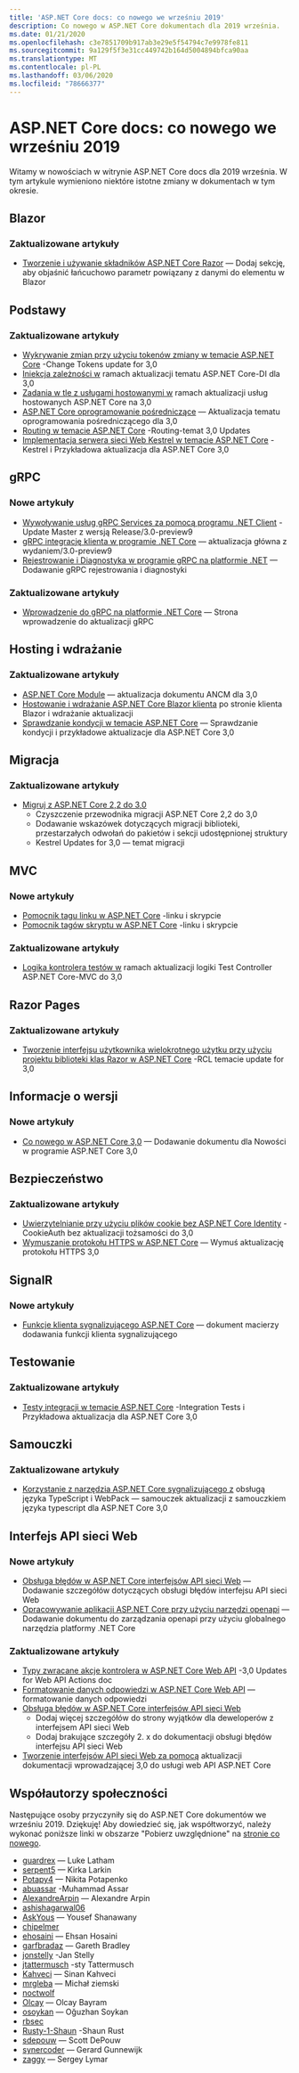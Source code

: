 ```yaml
---
title: 'ASP.NET Core docs: co nowego we wrześniu 2019'
description: Co nowego w ASP.NET Core dokumentach dla 2019 września.
ms.date: 01/21/2020
ms.openlocfilehash: c3e7851709b917ab3e29e5f54794c7e9978fe811
ms.sourcegitcommit: 9a129f5f3e31cc449742b164d5004894bfca90aa
ms.translationtype: MT
ms.contentlocale: pl-PL
ms.lasthandoff: 03/06/2020
ms.locfileid: "78666377"
---
```

# <a name="aspnet-core-docs-whats-new-for-september-2019"></a>ASP.NET Core docs: co nowego we wrześniu 2019

Witamy w nowościach w witrynie ASP.NET Core docs dla 2019 września. W tym artykule wymieniono niektóre istotne zmiany w dokumentach w tym okresie.

## <a name="blazor"></a>Blazor

### <a name="updated-articles"></a>Zaktualizowane artykuły

- [Tworzenie i używanie składników ASP.NET Core Razor](../blazor/components.md) — Dodaj sekcję, aby objaśnić łańcuchowo parametr powiązany z danymi do elementu w Blazor

## <a name="fundamentals"></a>Podstawy

### <a name="updated-articles"></a>Zaktualizowane artykuły

- [Wykrywanie zmian przy użyciu tokenów zmiany w temacie ASP.NET Core](../fundamentals/change-tokens.md) -Change Tokens update for 3,0
- [Iniekcja zależności w](../fundamentals/dependency-injection.md) ramach aktualizacji tematu ASP.NET Core-DI dla 3,0
- [Zadania w tle z usługami hostowanymi w](../fundamentals/host/hosted-services.md) ramach aktualizacji usług hostowanych ASP.NET Core na 3,0
- [ASP.NET Core oprogramowanie pośredniczące](../fundamentals/middleware/index.md) — Aktualizacja tematu oprogramowania pośredniczącego dla 3,0
- [Routing w temacie ASP.NET Core](../fundamentals/routing.md) -Routing-temat 3,0 Updates
- [Implementacja serwera sieci Web Kestrel w temacie ASP.NET Core](../fundamentals/servers/kestrel.md) -Kestrel i Przykładowa aktualizacja dla ASP.NET Core 3,0

## <a name="grpc"></a>gRPC

### <a name="new-articles"></a>Nowe artykuły

- [Wywoływanie usług gRPC Services za pomocą programu .NET Client](../grpc/client.md) -Update Master z wersją Release/3.0-preview9
- [gRPC integrację klienta w programie .NET Core](../grpc/clientfactory.md) — aktualizacja główna z wydaniem/3.0-preview9
- [Rejestrowanie i Diagnostyka w programie gRPC na platformie .NET](../grpc/diagnostics.md) — Dodawanie gRPC rejestrowania i diagnostyki

### <a name="updated-articles"></a>Zaktualizowane artykuły

- [Wprowadzenie do gRPC na platformie .NET Core](../grpc/index.md) — Strona wprowadzenie do aktualizacji gRPC

## <a name="hosting-and-deployment"></a>Hosting i wdrażanie

### <a name="updated-articles"></a>Zaktualizowane artykuły

- [ASP.NET Core Module](../host-and-deploy/aspnet-core-module.md) — aktualizacja dokumentu ANCM dla 3,0
- [Hostowanie i wdrażanie ASP.NET Core Blazor klienta](../host-and-deploy/blazor/webassembly.md) po stronie klienta Blazor i wdrażanie aktualizacji
- [Sprawdzanie kondycji w temacie ASP.NET Core](../host-and-deploy/health-checks.md) — Sprawdzanie kondycji i przykładowe aktualizacje dla ASP.NET Core 3,0

## <a name="migration"></a>Migracja

### <a name="updated-articles"></a>Zaktualizowane artykuły

- [Migruj z ASP.NET Core 2,2 do 3,0](../migration/22-to-30.md)
  - Czyszczenie przewodnika migracji ASP.NET Core 2,2 do 3,0
  - Dodawanie wskazówek dotyczących migracji biblioteki, przestarzałych odwołań do pakietów i sekcji udostępnionej struktury
  - Kestrel Updates for 3,0 — temat migracji

## <a name="mvc"></a>MVC

### <a name="new-articles"></a>Nowe artykuły

- [Pomocnik tagu linku w ASP.NET Core](../mvc/views/tag-helpers/built-in/link-tag-helper.md) -linku i skrypcie
- [Pomocnik tagów skryptu w ASP.NET Core](../mvc/views/tag-helpers/built-in/script-tag-helper.md) -linku i skrypcie

### <a name="updated-articles"></a>Zaktualizowane artykuły

- [Logika kontrolera testów w](../mvc/controllers/testing.md) ramach aktualizacji logiki Test Controller ASP.NET Core-MVC do 3,0

## <a name="razor-pages"></a>Razor Pages

### <a name="updated-articles"></a>Zaktualizowane artykuły

- [Tworzenie interfejsu użytkownika wielokrotnego użytku przy użyciu projektu biblioteki klas Razor w ASP.NET Core](../razor-pages/ui-class.md) -RCL temacie update for 3,0

## <a name="release-notes"></a>Informacje o wersji

### <a name="new-articles"></a>Nowe artykuły

- [Co nowego w ASP.NET Core 3,0](../release-notes/aspnetcore-3.0.md) — Dodawanie dokumentu dla Nowości w programie ASP.NET Core 3,0

## <a name="security"></a>Bezpieczeństwo

### <a name="updated-articles"></a>Zaktualizowane artykuły

- [Uwierzytelnianie przy użyciu plików cookie bez ASP.NET Core Identity](../security/authentication/cookie.md) -CookieAuth bez aktualizacji tożsamości do 3,0
- [Wymuszanie protokołu HTTPS w ASP.NET Core](../security/enforcing-ssl.md) — Wymuś aktualizację protokołu HTTPS 3,0

## <a name="signalr"></a>SignalR

### <a name="new-articles"></a>Nowe artykuły

- [Funkcje klienta sygnalizującego ASP.NET Core](../signalr/client-features.md) — dokument macierzy dodawania funkcji klienta sygnalizującego

## <a name="testing"></a>Testowanie

### <a name="updated-articles"></a>Zaktualizowane artykuły

- [Testy integracji w temacie ASP.NET Core](../test/integration-tests.md) -Integration Tests i Przykładowa aktualizacja dla ASP.NET Core 3,0

## <a name="tutorials"></a>Samouczki

### <a name="updated-articles"></a>Zaktualizowane artykuły

- [Korzystanie z narzędzia ASP.NET Core sygnalizującego z](../tutorials/signalr-typescript-webpack.md) obsługą języka TypeScript i WebPack — samouczek aktualizacji z samouczkiem języka typescript dla ASP.NET Core 3,0

## <a name="web-api"></a>Interfejs API sieci Web

### <a name="new-articles"></a>Nowe artykuły

- [Obsługa błędów w ASP.NET Core interfejsów API sieci Web](../web-api/handle-errors.md) — Dodawanie szczegółów dotyczących obsługi błędów interfejsu API sieci Web
- [Opracowywanie aplikacji ASP.NET Core przy użyciu narzędzi openapi](../web-api/microsoft.dotnet-openapi.md) — Dodawanie dokumentu do zarządzania openapi przy użyciu globalnego narzędzia platformy .NET Core

### <a name="updated-articles"></a>Zaktualizowane artykuły

- [Typy zwracane akcje kontrolera w ASP.NET Core Web API](../web-api/action-return-types.md) -3,0 Updates for Web API Actions doc
- [Formatowanie danych odpowiedzi w ASP.NET Core Web API](../web-api/advanced/formatting.md) — formatowanie danych odpowiedzi
- [Obsługa błędów w ASP.NET Core interfejsów API sieci Web](../web-api/handle-errors.md)
  - Dodaj więcej szczegółów do strony wyjątków dla deweloperów z interfejsem API sieci Web
  - Dodaj brakujące szczegóły 2. x do dokumentacji obsługi błędów interfejsu API sieci Web
- [Tworzenie interfejsów API sieci Web za pomocą](../web-api/index.md) aktualizacji dokumentacji wprowadzającej 3,0 do usługi web API ASP.NET Core

## <a name="community-contributors"></a>Współautorzy społeczności

Następujące osoby przyczyniły się do ASP.NET Core dokumentów we wrześniu 2019. Dziękuję! Aby dowiedzieć się, jak współtworzyć, należy wykonać poniższe linki w obszarze "Pobierz uwzględnione" na [stronie co nowego](index.yml).

- [guardrex](https://github.com/guardrex) — Luke Latham
- [serpent5](https://github.com/serpent5) — Kirka Larkin
- [Potapy4](https://github.com/Potapy4) — Nikita Potapenko
- [abuassar](https://github.com/abuassar) -Muhammad Assar
- [AlexandreArpin](https://github.com/AlexandreArpin) — Alexandre Arpin
- [ashishagarwal06](https://github.com/ashishagarwal06) 
- [AskYous](https://github.com/AskYous) — Yousef Shanawany
- [chipelmer](https://github.com/chipelmer) 
- [ehosaini](https://github.com/ehosaini) — Ehsan Hosaini
- [garfbradaz](https://github.com/garfbradaz) — Gareth Bradley
- [jonstelly](https://github.com/jonstelly) -Jan Stelly
- [jtattermusch](https://github.com/jtattermusch) -sty Tattermusch
- [Kahveci](https://github.com/kahveci) — Sinan Kahveci
- [mrgleba](https://github.com/mrgleba) — Michał ziemski
- [noctwolf](https://github.com/noctwolf) 
- [Olcay](https://github.com/olcay) — Olcay Bayram
- [osoykan](https://github.com/osoykan) — Oğuzhan Soykan
- [rbsec](https://github.com/rbsec) 
- [Rusty-1-Shaun](https://github.com/rusty-1-shaun) -Shaun Rust
- [sdepouw](https://github.com/sdepouw) — Scott DePouw
- [synercoder](https://github.com/synercoder) — Gerard Gunnewijk
- [zaggy](https://github.com/zaggy) — Sergey Lymar
